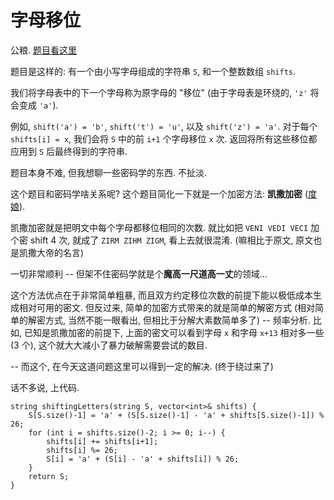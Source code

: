 # 字母移位

公粮. [题目看这里](https://leetcode-cn.com/problems/shifting-letters/description/)

题目是这样的: 有一个由小写字母组成的字符串 `S`, 和一个整数数组 `shifts`. 

我们将字母表中的下一个字母称为原字母的 "移位" (由于字母表是环绕的,  `'z'` 将会变成 `'a'`). 

例如, `shift('a') = 'b'`, `shift('t') = 'u'`, 以及 `shift('z') = 'a'`. 对于每个 `shifts[i] = x`,  我们会将 `S` 中的前 `i+1` 个字母移位 `x` 次. 
返回将所有这些移位都应用到 `S` 后最终得到的字符串. 

题目本身不难, 但我想聊一些密码学的东西. 不扯淡. 

这个题目和密码学啥关系呢? 这个题目简化一下就是一个加密方法: **凯撒加密** ([度娘](https://baike.baidu.com/item/%E6%81%BA%E6%92%92%E5%8A%A0%E5%AF%86/8934458?fr=aladdin)). 

凯撒加密就是把明文中每个字母都移位相同的次数. 就比如把 `VENI VEDI VECI` 加个密 shift 4 次, 就成了 `ZIRM ZIHM ZIGM`, 看上去就很混淆. (嘛相比于原文, 原文也是凯撒大帝的名言)

一切非常顺利 -- 但架不住密码学就是个**魔高一尺道高一丈**的领域... 

这个方法优点在于非常简单粗暴, 而且双方约定移位次数的前提下能以极低成本生成相对可用的密文. 但反过来, 简单的加密方式带来的就是简单的解密方式 (相对简单的解密方式, 当然不能一眼看出, 但相比于分解大素数简单多了) -- 频率分析. 比如, 已知是凯撒加密的前提下, 上面的密文可以看到字母 `x` 和字母 `x+13` 相对多一些 (3 个), 这个就大大减小了暴力破解需要尝试的数目. 

-- 而这个, 在今天这道问题这里可以得到一定的解决. (终于绕过来了)

话不多说, 上代码. 

```
string shiftingLetters(string S, vector<int>& shifts) {
    S[S.size()-1] = 'a' + (S[S.size()-1] - 'a' + shifts[S.size()-1]) % 26;
    for (int i = shifts.size()-2; i >= 0; i--) {
        shifts[i] += shifts[i+1];
        shifts[i] %= 26;
        S[i] = 'a' + (S[i] - 'a' + shifts[i]) % 26;
    }
    return S;
}
```

